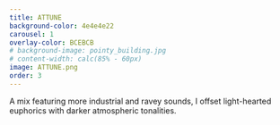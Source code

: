 ```yaml
---
title: ATTUNE
background-color: 4e4e4e22
carousel: 1
overlay-color: BCEBCB
# background-image: pointy_building.jpg
# content-width: calc(85% - 60px)
image: ATTUNE.png
order: 3
---
```


A mix featuring more industrial and ravey sounds, I offset light-hearted euphorics with darker atmospheric tonalities.
